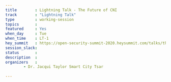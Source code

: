 ```yaml
---
title        : Lightning Talk - The Future of CNI 
track        : "Lightning Talk"
type         : working-session
topics       :
featured     : Yes
when_day     : Tue
when_time    : LT-1
hey_summit   : https://open-security-summit-2020.heysummit.com/talks/the-future-of-cni/
session_slack:
status       : 
description  :
organizers   :  
        - Dr. Jacqui Taylor Smart City Tsar
        
---
```

